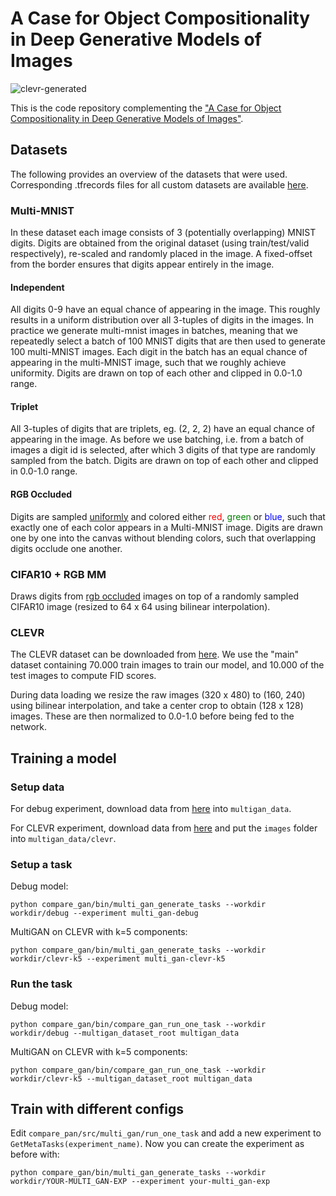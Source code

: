 # A Case for Object Compositionality in Deep Generative Models of Images

![clevr-generated](illustrations/clevr_generated.png)

This is the code repository complementing the
["A Case for Object Compositionality in Deep Generative Models of Images"](https://arxiv.org/pdf/1810.10340.pdf).

## Datasets

The following provides an overview of the datasets that were used. Corresponding
.tfrecords files for all custom datasets are available [here](https://goo.gl/Eub81x).

### Multi-MNIST

In these dataset each image consists of 3 (potentially overlapping) MNIST digits.
Digits are obtained from the original dataset (using train/test/valid respectively),
re-scaled and randomly placed in the image. A fixed-offset from the border ensures
that digits appear entirely in the image.

#### Independent

All digits 0-9 have an equal chance of appearing in the image. This roughly
results in a uniform distribution over all 3-tuples of digits in the images. In
practice we generate multi-mnist images in batches, meaning that we repeatedly
select a batch of 100 MNIST digits that are then used to generate 100
multi-MNIST images. Each digit in the batch has an equal chance of appearing in
the multi-MNIST image, such that we roughly achieve uniformity. Digits are drawn
on top of each other and clipped in 0.0-1.0 range.

#### Triplet

All 3-tuples of digits that are triplets, eg. (2, 2, 2) have an equal chance of
appearing in the image. As before we use batching, i.e. from a batch of images a
digit id is selected, after which 3 digits of that type are randomly sampled
from the batch. Digits are drawn on top of each other and clipped in 0.0-1.0
range.

#### RGB Occluded

Digits are sampled [uniformly](#uniform) and colored either
<span style="color:red">red</span>, <span style="color:green">green</span> or
<span style="color:blue">blue</span>, such that exactly one of each color
appears in a Multi-MNIST image. Digits are drawn one by one into the canvas
without blending colors, such that overlapping digits occlude one another.

### CIFAR10 + RGB MM

Draws digits from [rgb occluded](#rgb-occluded) images on top of a randomly
sampled CIFAR10 image (resized to 64 x 64 using bilinear interpolation).

### CLEVR

The CLEVR dataset can be downloaded from
[here](https://cs.stanford.edu/people/jcjohns/clevr/). We use the "main" dataset
containing 70.000 train images to train our model, and 10.000 of the test images
to compute FID scores.

During data loading we resize the raw images (320 x 480) to (160, 240) using
bilinear interpolation, and take a center crop to obtain (128 x 128) images.
These are then normalized to 0.0-1.0 before being fed to the network.

## Training a model

### Setup data
For debug experiment, download data from [here](https://drive.google.com/drive/folders/1K7IeRbwSKA8Ho6SZwNMeK2lwsQsUuiIG) into `multigan_data`.

For CLEVR experiment, download data from [here](https://cs.stanford.edu/people/jcjohns/clevr/) and put the `images` folder into `multigan_data/clevr`.

### Setup a task
Debug model:
```
python compare_gan/bin/multi_gan_generate_tasks --workdir workdir/debug --experiment multi_gan-debug
```
MultiGAN on CLEVR with k=5 components:
```
python compare_gan/bin/multi_gan_generate_tasks --workdir workdir/clevr-k5 --experiment multi_gan-clevr-k5
```

### Run the task
Debug model:
```
python compare_gan/bin/compare_gan_run_one_task --workdir workdir/debug --multigan_dataset_root multigan_data
```
MultiGAN on CLEVR with k=5 components:
```
python compare_gan/bin/compare_gan_run_one_task --workdir workdir/clevr-k5 --multigan_dataset_root multigan_data
```

## Train with different configs

Edit `compare_pan/src/multi_gan/run_one_task` and add a new experiment to `GetMetaTasks(experiment_name)`.
Now you can create the experiment as before with:
```
python compare_gan/bin/multi_gan_generate_tasks --workdir workdir/YOUR-MULTI_GAN-EXP --experiment your-multi_gan-exp
```
